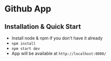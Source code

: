 # Github App

## Installation & Quick Start
- Install node & npm if you don't have it already
- `npm install`
- `npm start dev`
- App will be available at `http://localhost:8080/`